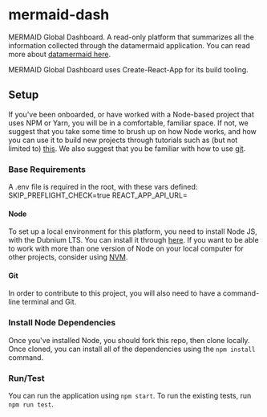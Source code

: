 # mermaid-dash

MERMAID Global Dashboard. A read-only platform that summarizes all the information collected through the datamermaid application. You can read more about [datamermaid here](https://datamermaid.org/).

MERMAID Global Dashboard uses Create-React-App for its build tooling.

## Setup

If you've been onboarded, or have worked with a Node-based project that uses NPM or Yarn, you will be in a comfortable, familiar space. If not, we suggest that you take some time to brush up on how Node works, and how you can use it to build new projects through tutorials such as (but not limited to) [this](https://www.tutorialspoint.com/nodejs/nodejs_npm.htm). We also suggest that you be familiar with how to use [git](https://try.github.io/).

### Base Requirements
A .env file is required in the root, with these vars defined:
SKIP_PREFLIGHT_CHECK=true
REACT_APP_API_URL=

#### Node

To set up a local environment for this platform, you need to install Node JS, with the Dubnium LTS. You can install it through [here](https://nodejs.org/en/download/). If you want to be able to work with more than one version of Node on your local computer for other projects, consider using [NVM](https://github.com/nvm-sh/nvm).

#### Git

In order to contribute to this project, you will also need to have a command-line terminal and Git.

### Install Node Dependencies

Once you've installed Node, you should fork this repo, then clone locally. Once cloned, you can install all of the dependencies using the `npm install` command.

### Run/Test

You can run the application using `npm start`. To run the existing tests, run `npm run test`.

